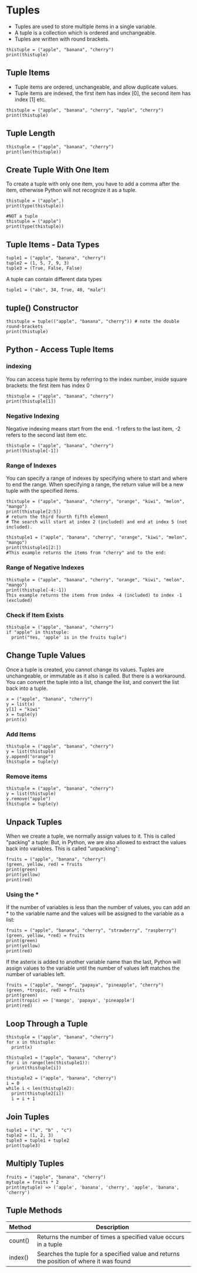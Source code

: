 # Tuples

- Tuples are used to store multiple items in a single variable.
- A tuple is a collection which is ordered and unchangeable.
- Tuples are written with round brackets.

~~~
thistuple = ("apple", "banana", "cherry")
print(thistuple)
~~~

## Tuple Items

- Tuple items are ordered, unchangeable, and allow duplicate values.
- Tuple items are indexed, the first item has index [0], the second item has index [1] etc.

~~~
thistuple = ("apple", "banana", "cherry", "apple", "cherry")
print(thistuple)
~~~

## Tuple Length
~~~
thistuple = ("apple", "banana", "cherry")
print(len(thistuple))
~~~


## Create Tuple With One Item

To create a tuple with only one item, you have to add a comma after the item, 
otherwise Python will not recognize it as a tuple.
~~~
thistuple = ("apple",)
print(type(thistuple))

#NOT a tuple
thistuple = ("apple")
print(type(thistuple)) 
~~~


## Tuple Items - Data Types 
~~~
tuple1 = ("apple", "banana", "cherry")
tuple2 = (1, 5, 7, 9, 3)
tuple3 = (True, False, False)
~~~

A tuple can contain different data types
~~~
tuple1 = ("abc", 34, True, 40, "male")
~~~


##  tuple() Constructor
~~~
thistuple = tuple(("apple", "banana", "cherry")) # note the double round-brackets
print(thistuple)
~~~


## Python - Access Tuple Items
### indexing 
You can access tuple items by referring to the index number, inside square brackets:
the first item has index 0
~~~
thistuple = ("apple", "banana", "cherry")
print(thistuple[1])
~~~

### Negative Indexing

Negative indexing means start from the end.
-1 refers to the last item, -2 refers to the second last item etc.
~~~
thistuple = ("apple", "banana", "cherry")
print(thistuple[-1])
~~~

### Range of Indexes

You can specify a range of indexes by specifying where to start and where to end the range.
When specifying a range, the return value will be a new tuple with the specified items.

~~~
thistuple = ("apple", "banana", "cherry", "orange", "kiwi", "melon", "mango")
print(thistuple[2:5])
# return the third fourth fifth element
# The search will start at index 2 (included) and end at index 5 (not included).

thistuple1 = ("apple", "banana", "cherry", "orange", "kiwi", "melon", "mango")
print(thistuple1[2:])
#This example returns the items from "cherry" and to the end:
~~~


### Range of Negative Indexes

~~~
thistuple = ("apple", "banana", "cherry", "orange", "kiwi", "melon", "mango")
print(thistuple[-4:-1])
This example returns the items from index -4 (included) to index -1 (excluded)
~~~


### Check if Item Exists
~~~
thistuple = ("apple", "banana", "cherry")
if "apple" in thistuple:
  print("Yes, 'apple' is in the fruits tuple") 
~~~

## Change Tuple Values
Once a tuple is created, you cannot change its values. 
Tuples are unchangeable, or immutable as it also is called.
But there is a workaround. You can convert the tuple into a list, change the list,
and convert the list back into a tuple.
~~~
x = ("apple", "banana", "cherry")
y = list(x)
y[1] = "kiwi"
x = tuple(y)
print(x)
~~~

### Add Items
~~~
thistuple = ("apple", "banana", "cherry")
y = list(thistuple)
y.append("orange")
thistuple = tuple(y)
~~~

### Remove items
~~~
thistuple = ("apple", "banana", "cherry")
y = list(thistuple)
y.remove("apple")
thistuple = tuple(y)
~~~


## Unpack Tuples
When we create a tuple, we normally assign values to it. This is called "packing" a tuple:
But, in Python, we are also allowed to extract the values back into variables. 
This is called "unpacking":
~~~
fruits = ("apple", "banana", "cherry")
(green, yellow, red) = fruits
print(green)
print(yellow)
print(red)
~~~

### Using the *

If the number of variables is less than the number of values, 
you can add an * to the variable name and the values will be assigned to the variable
as a list:

~~~
fruits = ("apple", "banana", "cherry", "strawberry", "raspberry")
(green, yellow, *red) = fruits
print(green)
print(yellow)
print(red)
~~~

If the asterix is added to another variable name than the last, Python will assign values to the variable 
until the number of values left matches the number of variables left.

~~~
fruits = ("apple", "mango", "papaya", "pineapple", "cherry")
(green, *tropic, red) = fruits
print(green)
print(tropic) => ['mango', 'papaya', 'pineapple']
print(red)
~~~

## Loop Through a Tuple
~~~
thistuple = ("apple", "banana", "cherry")
for x in thistuple:
  print(x)
  
thistuple1 = ("apple", "banana", "cherry")
for i in range(len(thistuple1)):
  print(thistuple[i])   
  
thistuple2 = ("apple", "banana", "cherry")
i = 0
while i < len(thistuple2):
  print(thistuple2[i])
  i = i + 1 
~~~

## Join Tuples
~~~
tuple1 = ("a", "b" , "c")
tuple2 = (1, 2, 3)
tuple3 = tuple1 + tuple2
print(tuple3)
~~~

## Multiply Tuples
~~~
fruits = ("apple", "banana", "cherry")
mytuple = fruits * 2
print(mytuple) => ('apple', 'banana', 'cherry', 'apple', 'banana', 'cherry')
~~~

## Tuple Methods

| Method |	Description |
|--------|--------------|
|count() |	Returns the number of times a specified value occurs in a tuple |
|index() |	Searches the tuple for a specified value and returns the position of where it was found|